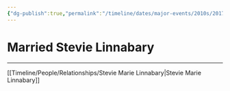 ```yaml
---
{"dg-publish":true,"permalink":"/timeline/dates/major-events/2010s/2017-03-11-120000/","dgHomeLink":true,"dgPassFrontmatter":false}
---
```



# Married Stevie Linnabary

---

[[Timeline/People/Relationships/Stevie Marie Linnabary|Stevie Marie Linnabary]]
